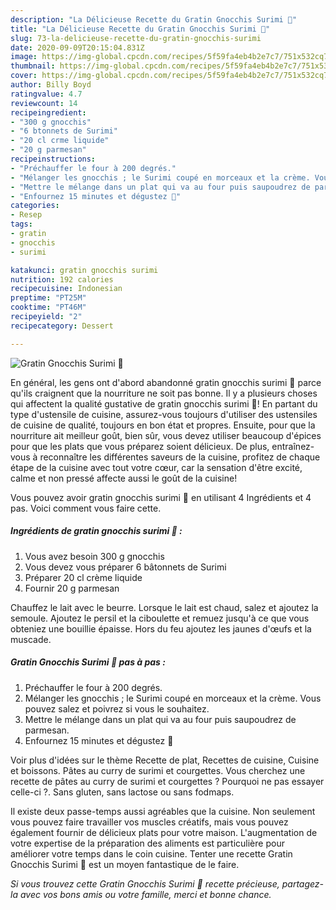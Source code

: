 ```yaml
---
description: "La Délicieuse Recette du Gratin Gnocchis Surimi 🍥"
title: "La Délicieuse Recette du Gratin Gnocchis Surimi 🍥"
slug: 73-la-delicieuse-recette-du-gratin-gnocchis-surimi
date: 2020-09-09T20:15:04.831Z
image: https://img-global.cpcdn.com/recipes/5f59fa4eb4b2e7c7/751x532cq70/gratin-gnocchis-surimi-🍥-photo-principale-de-la-recette.jpg
thumbnail: https://img-global.cpcdn.com/recipes/5f59fa4eb4b2e7c7/751x532cq70/gratin-gnocchis-surimi-🍥-photo-principale-de-la-recette.jpg
cover: https://img-global.cpcdn.com/recipes/5f59fa4eb4b2e7c7/751x532cq70/gratin-gnocchis-surimi-🍥-photo-principale-de-la-recette.jpg
author: Billy Boyd
ratingvalue: 4.7
reviewcount: 14
recipeingredient:
- "300 g gnocchis"
- "6 btonnets de Surimi"
- "20 cl crme liquide"
- "20 g parmesan"
recipeinstructions:
- "Préchauffer le four à 200 degrés."
- "Mélanger les gnocchis ; le Surimi coupé en morceaux et la crème. Vous pouvez salez et poivrez si vous le souhaitez."
- "Mettre le mélange dans un plat qui va au four puis saupoudrez de parmesan."
- "Enfournez 15 minutes et dégustez 🤤"
categories:
- Resep
tags:
- gratin
- gnocchis
- surimi

katakunci: gratin gnocchis surimi 
nutrition: 192 calories
recipecuisine: Indonesian
preptime: "PT25M"
cooktime: "PT46M"
recipeyield: "2"
recipecategory: Dessert

---
```



![Gratin Gnocchis Surimi 🍥](https://img-global.cpcdn.com/recipes/5f59fa4eb4b2e7c7/751x532cq70/gratin-gnocchis-surimi-🍥-photo-principale-de-la-recette.jpg)

En général, les gens ont d'abord abandonné gratin gnocchis surimi 🍥 parce qu'ils craignent que la nourriture ne soit pas bonne. Il y a plusieurs choses qui affectent la qualité gustative de gratin gnocchis surimi 🍥! En partant du type d'ustensile de cuisine, assurez-vous toujours d'utiliser des ustensiles de cuisine de qualité, toujours en bon état et propres. Ensuite, pour que la nourriture ait meilleur goût, bien sûr, vous devez utiliser beaucoup d'épices pour que les plats que vous préparez soient délicieux. De plus, entraînez-vous à reconnaître les différentes saveurs de la cuisine, profitez de chaque étape de la cuisine avec tout votre cœur, car la sensation d'être excité, calme et non pressé affecte aussi le goût de la cuisine!

<!--inarticleads1-->

Vous pouvez avoir gratin gnocchis surimi 🍥 en utilisant 4 Ingrédients et 4 pas. Voici comment vous faire cette.

##### Ingrédients de gratin gnocchis surimi 🍥 :

1. Vous avez besoin 300 g gnocchis
1. Vous devez vous préparer 6 bâtonnets de Surimi
1. Préparer 20 cl crème liquide
1. Fournir 20 g parmesan


Chauffez le lait avec le beurre. Lorsque le lait est chaud, salez et ajoutez la semoule. Ajoutez le persil et la ciboulette et remuez jusqu&#39;à ce que vous obteniez une bouillie épaisse. Hors du feu ajoutez les jaunes d&#39;œufs et la muscade. 

<!--inarticleads2-->

##### Gratin Gnocchis Surimi 🍥 pas à pas :

1. Préchauffer le four à 200 degrés.
1. Mélanger les gnocchis ; le Surimi coupé en morceaux et la crème. Vous pouvez salez et poivrez si vous le souhaitez.
1. Mettre le mélange dans un plat qui va au four puis saupoudrez de parmesan.
1. Enfournez 15 minutes et dégustez 🤤


Voir plus d&#39;idées sur le thème Recette de plat, Recettes de cuisine, Cuisine et boissons. Pâtes au curry de surimi et courgettes. Vous cherchez une recette de pâtes au curry de surimi et courgettes ? Pourquoi ne pas essayer celle-ci ?. Sans gluten, sans lactose ou sans fodmaps. 

<!--inarticleads1-->

<p>
Il existe deux passe-temps aussi agréables que la cuisine. Non seulement vous pouvez faire travailler vos muscles créatifs, mais vous pouvez également fournir de délicieux plats pour votre maison. L'augmentation de votre expertise de la préparation des aliments est particulière pour améliorer votre temps dans le coin cuisine. Tenter une recette Gratin Gnocchis Surimi 🍥 est un moyen fantastique de le faire.
</p>

<p>
<i>Si vous trouvez cette Gratin Gnocchis Surimi 🍥 recette précieuse, partagez-la avec vos bons amis ou votre famille, merci et bonne chance.</i>
</p>
